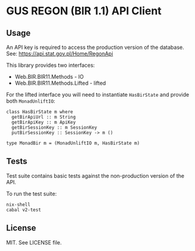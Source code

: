 # GUS REGON (BIR 1.1) API Client

## Usage

An API key is required to access the production version of the database. See: https://api.stat.gov.pl/Home/RegonApi

This library provides two interfaces:

* Web.BIR.BIR11.Methods - IO
* Web.BIR.BIR11.Methods.Lifted - lifted

For the lifted interface you will need to instantiate `HasBirState` and provide both `MonadUnliftIO`:

```
class HasBirState m where
  getBirApiUrl :: m String
  getBirApiKey :: m ApiKey
  getBirSessionKey :: m SessionKey
  putBirSessionKey :: SessionKey -> m ()

type MonadBir m = (MonadUnliftIO m, HasBirState m)
```

## Tests

Test suite contains basic tests against the non-production version of the API.

To run the test suite:
```
nix-shell
cabal v2-test
```

## License

MIT. See LICENSE file.
